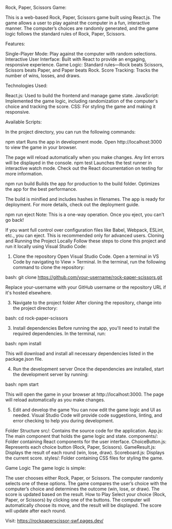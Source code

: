 Rock, Paper, Scissors Game:

This is a web-based Rock, Paper, Scissors game built using React.js. The game allows a user to play against the computer in a fun, interactive manner. The computer’s choices are randomly generated, and the game logic follows the standard rules of Rock, Paper, Scissors.

Features: 

Single-Player Mode: Play against the computer with random selections.
Interactive User Interface: Built with React to provide an engaging, responsive experience.
Game Logic: Standard rules—Rock beats Scissors, Scissors beats Paper, and Paper beats Rock.
Score Tracking: Tracks the number of wins, losses, and draws.

Technologies Used:

React.js: Used to build the frontend and manage game state.
JavaScript: Implemented the game logic, including randomization of the computer's choice and tracking the score.
CSS: For styling the game and making it responsive.

Available Scripts:

In the project directory, you can run the following commands:

npm start
Runs the app in development mode.
Open http://localhost:3000 to view the game in your browser.

The page will reload automatically when you make changes.
Any lint errors will be displayed in the console.
npm test
Launches the test runner in interactive watch mode.
Check out the React documentation on testing for more information.

npm run build
Builds the app for production to the build folder.
Optimizes the app for the best performance.

The build is minified and includes hashes in filenames.
The app is ready for deployment.
For more details, check out the deployment guide.

npm run eject
Note: This is a one-way operation. Once you eject, you can't go back!

If you want full control over configuration files like Babel, Webpack, ESLint, etc., you can eject.
This is recommended only for advanced users.
Cloning and Running the Project Locally
Follow these steps to clone this project and run it locally using Visual Studio Code:

1. Clone the repository
Open Visual Studio Code.
Open a terminal in VS Code by navigating to View > Terminal.
In the terminal, run the following command to clone the repository:

bash: git clone https://github.com/your-username/rock-paper-scissors.git

Replace your-username with your GitHub username or the repository URL if it's hosted elsewhere.

3. Navigate to the project folder
After cloning the repository, change into the project directory:

bash: cd rock-paper-scissors

3. Install dependencies
Before running the app, you'll need to install the required dependencies. In the terminal, run:

bash: npm install

This will download and install all necessary dependencies listed in the package.json file.

4. Run the development server
Once the dependencies are installed, start the development server by running:

bash: npm start

This will open the game in your browser at http://localhost:3000. The page will reload automatically as you make changes.

5. Edit and develop the game
You can now edit the game logic and UI as needed. Visual Studio Code will provide code suggestions, linting, and error checking to help you during development.

Folder Structure
src/: Contains the source code for the application.
App.js: The main component that holds the game logic and state.
components/: Folder containing React components for the user interface.
ChoiceButton.js: Represents each choice button (Rock, Paper, Scissors).
GameResult.js: Displays the result of each round (win, lose, draw).
Scoreboard.js: Displays the current score.
styles/: Folder containing CSS files for styling the game.

Game Logic
The game logic is simple:

The user chooses either Rock, Paper, or Scissors.
The computer randomly selects one of these options.
The game compares the user’s choice with the computer’s choice and determines the outcome (win, lose, or draw).
The score is updated based on the result.
How to Play
Select your choice (Rock, Paper, or Scissors) by clicking one of the buttons.
The computer will automatically choose its move, and the result will be displayed.
The score will update after each round.



Visit: https://rockpaperscissor-swf.pages.dev/
